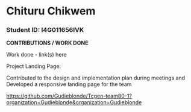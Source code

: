 # Chituru Chikwem

### Student ID: I4G011656IVK 

**CONTRIBUTIONS / WORK DONE**

Work done - link(s) here


Project Landing Page:

Contributed to the design and implementation plan during meetings and 
Developed a responsive landing page for the team

https://github.com/Gudieblonde/Tcgen-team80-1?organization=Gudieblonde&organization=Gudieblonde
